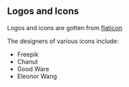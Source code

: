 ## Logos and Icons
Logos and icons are gotten from [flaticon](www.flaticon.com)

The designers of various icons include:
- Freepik
- Chanut
- Good Ware
- Eleonor Wang
